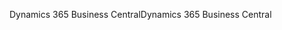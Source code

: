 <span data-ttu-id="9c634-101">Dynamics 365 Business Central</span><span class="sxs-lookup"><span data-stu-id="9c634-101">Dynamics 365 Business Central</span></span>
